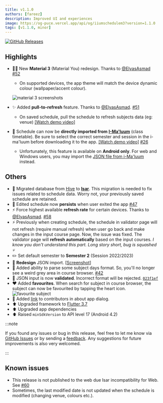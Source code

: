 ```yaml
---
title: v1.1.0
authors: [fareez]
description: Improved UI and experiences
image: https://og-puce.vercel.app/api/og/iiumschedulem3?version=1.1.0
tags: [v1.1.0, minor]
---
```


[![GitHub Releases](https://img.shields.io/badge/github-release-%23121011.svg?style=for-the-badge&logo=github&logoColor=white)](https://github.com/iiumschedule/iium_schedule/releases/tag/1.1.0%2B21)

## Highlights

- 💅🏾 New **Material 3** (Material You) redesign. Thanks to [@ElyasAsmad](https://github.com/ElyasAsmad) [#52](https://github.com/iiumschedule/iium_schedule/pull/52)

  - On supported devices, the app theme will match the device dynamic colour (wallpaper/accent colour).

  ![material 3 screenshots](https://user-images.githubusercontent.com/60868965/216872570-3ed6b8e4-f2cf-4811-a480-9c288e6ee6f5.png)

- :sparkles: Added **pull-to-refresh** feature. Thanks to [@ElyasAsmad](https://github.com/ElyasAsmad). [#51](https://github.com/iiumschedule/iium_schedule/pull/51)
  - On saved schedule, pull the schedule to refresh subjects data (eg: venue) [[Watch demo video]](https://youtube.com/shorts/k4qmzEy7j3w?feature=share)
- :scroll: Schedule can now be **directly imported from** [**I-Ma'luum**](https://imaluum.iium.edu.my/MyAcademic/schedule) (class timetable). Be sure to select the correct semester and session in the i-ma'luum before downloading it to the app. [[Watch demo video]](https://youtube.com/shorts/pCS-3Z5_tOY) [#26](https://github.com/iiumschedule/iium_schedule/issues/26)
  - Unfortunately, this feature is available on **Android only**. For web and Windows users, you may import the [JSON file from i-Ma'luum](/docs/extract/) instead.

## Others

- :truck: Migrated database from [Hive](https://docs.hivedb.dev/) to [**Isar**](https://isar.dev/). This migration is needed to fix issues related to schedule data. Worry not, your previously saved schedule are retained.
- :bug: Edited schedule now **persists** when user exited the app [#47](https://github.com/iiumschedule/iium_schedule/issues/47)
- :zap: Force highest available **refresh rate** for certain devices. Thanks to [@ElyasAsmad](https://github.com/ElyasAsmad). [#58](https://github.com/iiumschedule/iium_schedule/pull/58)
- :zap: Previously when creating schedule, the schedule in validator page will not refresh (require manual refresh) when user go back and make changes in the input course page. Now, the issue was fixed. The validator page will **refresh automatically** based on the input courses. _I know you don't understand this part. Long story short, bug is squashed :skull:_
- :pencil2: Set default semester to **Semester 2** (Session 2022/2023)
- :lipstick: **Redesign** JSON import. [[Screenshot](https://imgur.com/jdtIApS.png)]
- :wrench: Added ability to parse some subject days format. So, you'll no longer see a weird grey area in course browser. [#42](https://github.com/iiumschedule/iium_schedule/issues/42)
- :goal_net: JSON input is now **validated**. Incorrect format will be rejected. [`023f1ef`](https://github.com/iiumschedule/iium_schedule/commit/023f1ef86f26df822c42d7b5d7b96806dd058c92)
- :heart: Added **favourites**. When search for subject in course browser, the subject can now be favourited by tapping the heart icon.
  ![favourite subject](https://imgur.com/BWCCqK6.png)
- :busts_in_silhouette: Added [link](https://github.com/iiumschedule/iium_schedule#contributors) to contributors in about app dialog.
- :arrow_up: Upgraded framework to [Flutter 3.7](https://docs.flutter.dev/development/tools/sdk/release-notes/release-notes-3.7.0)
- :arrow_up: Upgraded app dependencies
- :arrow_up: Raised `minSdkVersion` to API level 17 (Android 4.2)

:::note

If you found any issues or bug in this release, feel free to let me know via [GitHub Issues](https://github.com/iiumschedule/iium_schedule/issues) or
by sending a [feedback](/feedback). Any suggestions for future improvements is also very welcomed.

:::

## Known issues

- This release is not published to the web due Isar incompatibility for Web. See [#60](https://github.com/iiumschedule/iium_schedule/issues/60)
- Sometimes, the last modified date is not updated when the schedule is modified (changing venue, colours etc.).
